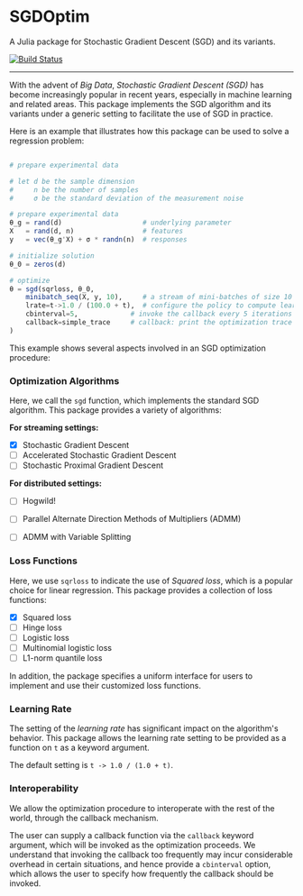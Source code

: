 # SGDOptim

A Julia package for Stochastic Gradient Descent (SGD) and its variants.

[![Build Status](https://travis-ci.org/lindahua/SGDOptim.jl.svg?branch=master)](https://travis-ci.org/lindahua/SGDOptim.jl)

---

With the advent of *Big Data*, *Stochastic Gradient Descent (SGD)* has become increasingly popular in recent years, especially in machine learning and related areas. This package implements the SGD algorithm and its variants under a generic setting to facilitate the use of SGD in practice.

Here is an example that illustrates how this package can be used to solve a regression problem:

```julia

# prepare experimental data

# let d be the sample dimension
#     n be the number of samples
#     σ be the standard deviation of the measurement noise

# prepare experimental data
θ_g = rand(d)                    # underlying parameter
X   = rand(d, n)                 # features
y   = vec(θ_g'X) + σ * randn(n)  # responses

# initialize solution
θ_0 = zeros(d)

# optimize
θ = sgd(sqrloss, θ_0,
    minibatch_seq(X, y, 10),     # a stream of mini-batches of size 10
    lrate=t->1.0 / (100.0 + t),  # configure the policy to compute learning rate
    cbinterval=5,             # invoke the callback every 5 iterations
    callback=simple_trace     # callback: print the optimization trace when invoked
)

```

This example shows several aspects involved in an SGD optimization procedure:


### Optimization Algorithms

Here, we call the ``sgd`` function, which implements the standard SGD algorithm. This package provides a variety of algorithms:

**For streaming settings:**

- [x] Stochastic Gradient Descent
- [ ] Accelerated Stochastic Gradient Descent
- [ ] Stochastic Proximal Gradient Descent

**For distributed settings:**

- [ ] Hogwild!
- [ ] Parallel Alternate Direction Methods of Multipliers (ADMM)
- [ ] ADMM with Variable Splitting


### Loss Functions

Here, we use ``sqrloss`` to indicate the use of *Squared loss*, which is a popular choice for linear regression. This package provides a collection of loss functions:

- [x] Squared loss
- [ ] Hinge loss
- [ ] Logistic loss
- [ ] Multinomial logistic loss
- [ ] L1-norm quantile loss

In addition, the package specifies a uniform interface for users to implement and use their customized loss functions.

### Learning Rate

The setting of the *learning rate* has significant impact on the algorithm's behavior. This package allows the learning rate setting to be provided as a function on ``t`` as a keyword argument.

The default setting is ``t -> 1.0 / (1.0 + t)``.

### Interoperability

We allow the optimization procedure to interoperate with the rest of the world, through the callback mechanism.

The user can supply a callback function via the ``callback`` keyword argument, which will be invoked as the optimization proceeds. We understand that invoking the callback too frequently may incur considerable overhead in certain situations, and hence provide a ``cbinterval`` option, which allows the user to specify how frequently the callback should be invoked.
